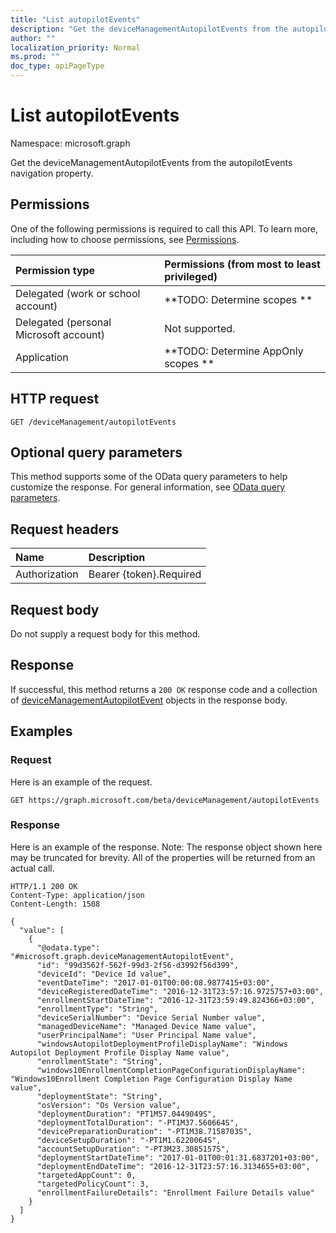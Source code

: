 ```yaml
---
title: "List autopilotEvents"
description: "Get the deviceManagementAutopilotEvents from the autopilotEvents navigation property."
author: ""
localization_priority: Normal
ms.prod: ""
doc_type: apiPageType
---
```


# List autopilotEvents

Namespace: microsoft.graph

Get the deviceManagementAutopilotEvents from the autopilotEvents navigation property.

## Permissions
One of the following permissions is required to call this API. To learn more, including how to choose permissions, see [Permissions](/concepts/permissions-reference.md).

|Permission type|Permissions (from most to least privileged)|
|:---|:---|
|Delegated (work or school account)|**TODO: Determine scopes **|
|Delegated (personal Microsoft account)|Not supported.|
|Application|**TODO: Determine AppOnly scopes **|

## HTTP request
<!-- {
  "blockType": "ignored"
}
-->
``` http
GET /deviceManagement/autopilotEvents
```

## Optional query parameters
This method supports some of the OData query parameters to help customize the response. For general information, see [OData query parameters](/graph/query-parameters).

## Request headers
|Name|Description|
|:---|:---|
|Authorization|Bearer {token}.Required|

## Request body
Do not supply a request body for this method.

## Response
If successful, this method returns a `200 OK` response code and a collection of [deviceManagementAutopilotEvent](../resources/devicemanagementautopilotevent.md) objects in the response body.

## Examples

### Request
Here is an example of the request.
<!-- {
  "blockType": "request",
  "name": "get_devicemanagementautopilotevent"
}
-->
``` http
GET https://graph.microsoft.com/beta/deviceManagement/autopilotEvents
```

### Response
Here is an example of the response. Note: The response object shown here may be truncated for brevity. All of the properties will be returned from an actual call.
<!-- {
  "blockType": "response",
  "truncated": true,
  "@odata.type": "collection(microsoft.graph.devicemanagementautopilotevent)"
}
-->
``` http
HTTP/1.1 200 OK
Content-Type: application/json
Content-Length: 1508

{
  "value": [
    {
      "@odata.type": "#microsoft.graph.deviceManagementAutopilotEvent",
      "id": "99d3562f-562f-99d3-2f56-d3992f56d399",
      "deviceId": "Device Id value",
      "eventDateTime": "2017-01-01T00:00:08.9877415+03:00",
      "deviceRegisteredDateTime": "2016-12-31T23:57:16.9725757+03:00",
      "enrollmentStartDateTime": "2016-12-31T23:59:49.824366+03:00",
      "enrollmentType": "String",
      "deviceSerialNumber": "Device Serial Number value",
      "managedDeviceName": "Managed Device Name value",
      "userPrincipalName": "User Principal Name value",
      "windowsAutopilotDeploymentProfileDisplayName": "Windows Autopilot Deployment Profile Display Name value",
      "enrollmentState": "String",
      "windows10EnrollmentCompletionPageConfigurationDisplayName": "Windows10Enrollment Completion Page Configuration Display Name value",
      "deploymentState": "String",
      "osVersion": "Os Version value",
      "deploymentDuration": "PT1M57.0449049S",
      "deploymentTotalDuration": "-PT1M37.560664S",
      "devicePreparationDuration": "-PT1M38.7158703S",
      "deviceSetupDuration": "-PT1M1.6220064S",
      "accountSetupDuration": "-PT3M23.3085157S",
      "deploymentStartDateTime": "2017-01-01T00:01:31.6837201+03:00",
      "deploymentEndDateTime": "2016-12-31T23:57:16.3134655+03:00",
      "targetedAppCount": 0,
      "targetedPolicyCount": 3,
      "enrollmentFailureDetails": "Enrollment Failure Details value"
    }
  ]
}
```

